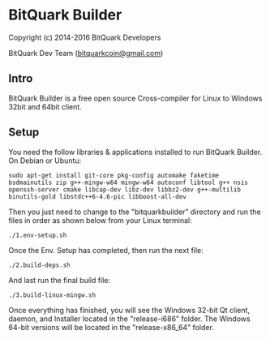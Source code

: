 BitQuark Builder
====================

Copyright (c) 2014-2016 BitQuark Developers

BitQuark Dev Team ([bitquarkcoin@gmail.com](mailto:bitquarkcoin@gmail.com))


Intro
---------------------
BitQuark Builder is a free open source Cross-compiler for Linux to Windows 32bit and 64bit client.


Setup
--------------------
You need the follow libraries & applications installed to run BitQuark Builder. On Debian or Ubuntu:

`sudo apt-get install git-core pkg-config automake faketime bsdmainutils zip g++-mingw-w64 mingw-w64 autoconf libtool g++ nsis openssh-server cmake libcap-dev libz-dev libbz2-dev g++-multilib binutils-gold libstdc++6-4.6-pic libboost-all-dev`

Then you just need to change to the "bitquarkbuilder" directory and run the files in order as shown below from your Linux terminal:

`./1.env-setup.sh`

Once the Env. Setup has completed, then run the next file:

`./2.build-deps.sh`

And last run the final build file:

`./3.build-linux-mingw.sh`

Once everything has finished, you will see the Windows 32-bit Qt client, daemon, and Installer located in the "release-i686" folder.  The Windows 64-bit versions will be located in the "release-x86_64" folder.
